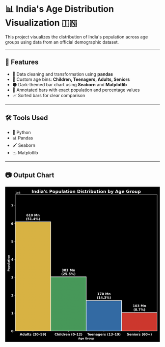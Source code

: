 # 📊 India's Age Distribution Visualization 🇮🇳

This project visualizes the distribution of India's population across age groups using data from an official demographic dataset.

---

## 🚀 Features
- 🧹 Data cleaning and transformation using **pandas**
- 🎯 Custom age bins: **Children, Teenagers, Adults, Seniors**
- 🌑 Dark-themed bar chart using **Seaborn** and **Matplotlib**
- 🧾 Annotated bars with exact population and percentage values
- 📈 Sorted bars for clear comparison

---

## 🛠️ Tools Used
- 🐍 Python
- 📊 Pandas
- 🖌️ Seaborn
- 📉 Matplotlib

---

## 📷 Output Chart
[![View Chart](./Screenshot.png)](./Screenshot.png)
